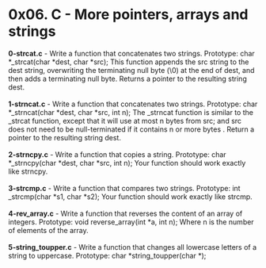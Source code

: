 # 0x06. C - More pointers, arrays and strings<br/>
**0-strcat.c** - Write a function that concatenates two strings. Prototype: char *_strcat(char *dest, char *src); This function appends the src string to the dest string, overwriting the terminating null byte (\0) at the end of dest, and then adds a terminating null byte. Returns a pointer to the resulting string dest.<br/><br/>
**1-strncat.c** - Write a function that concatenates two strings. Prototype: char *_strncat(char *dest, char *src, int n); The _strncat function is similar to the _strcat function, except that it will use at most n bytes from src; and src does not need to be null-terminated if it contains n or more bytes
. Return a pointer to the resulting string dest.<br/><br/>
**2-strncpy.c** - Write a function that copies a string. Prototype: char *_strncpy(char *dest, char *src, int n); Your function should work exactly like strncpy.<br/><br/>
**3-strcmp.c** - Write a function that compares two strings. Prototype: int _strcmp(char *s1, char *s2); Your function should work exactly like strcmp.<br/><br/>
**4-rev_array.c** - Write a function that reverses the content of an array of integers. Prototype: void reverse_array(int *a, int n); Where n is the number of elements of the array.<br/><br/>
**5-string_toupper.c** - Write a function that changes all lowercase letters of a string to uppercase. Prototype: char *string_toupper(char *);<br/><br/>
